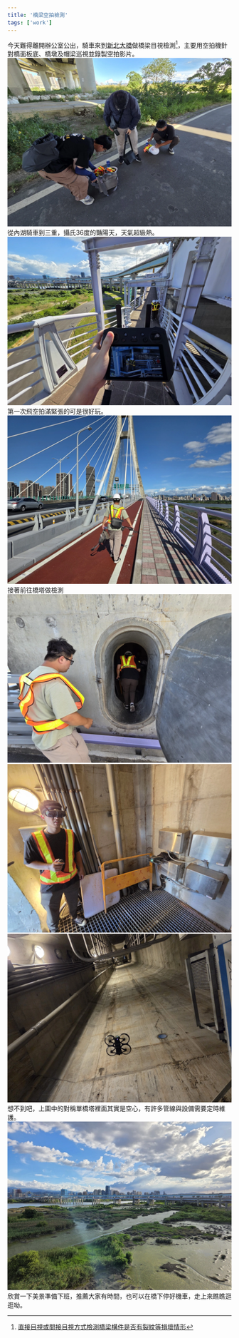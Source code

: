 ```yaml
---
title: '橋梁空拍檢測'
tags: ['work']
---
```

今天難得離開辦公室公出，騎車來到[新北大橋](https://zh.wikipedia.org/zh-tw/%E6%96%B0%E5%8C%97%E5%A4%A7%E6%A9%8B)做橋梁目視檢測[^1]，主要用空拍機針對橋面板底、橋墩及帽梁巡視並錄製空拍影片。
![img](./img_20250917/004.webp)
從內湖騎車到三重，攝氏36度的豔陽天，天氣超級熱。
![img](./img_20250917/022.webp)
第一次飛空拍滿緊張的可是很好玩。
![img](./img_20250917/029.webp)
接著前往橋塔做檢測
![img](./img_20250917/046.webp)
![img](./img_20250917/068.webp)
![img](./img_20250917/074.webp)
想不到吧，上圖中的對稱單橋塔裡面其實是空心，有許多管線與設備需要定時維護。
![img](./img_20250917/079.webp)
欣賞一下美景準備下班，推薦大家有時間，也可以在橋下停好機車，走上來瞧瞧逛逛呦。

[^1]:[直接目視或間接目視方式檢測橋梁構件是否有裂紋等損壞情形](https://oram.tycg.gov.tw/cp.aspx?n=9241)


